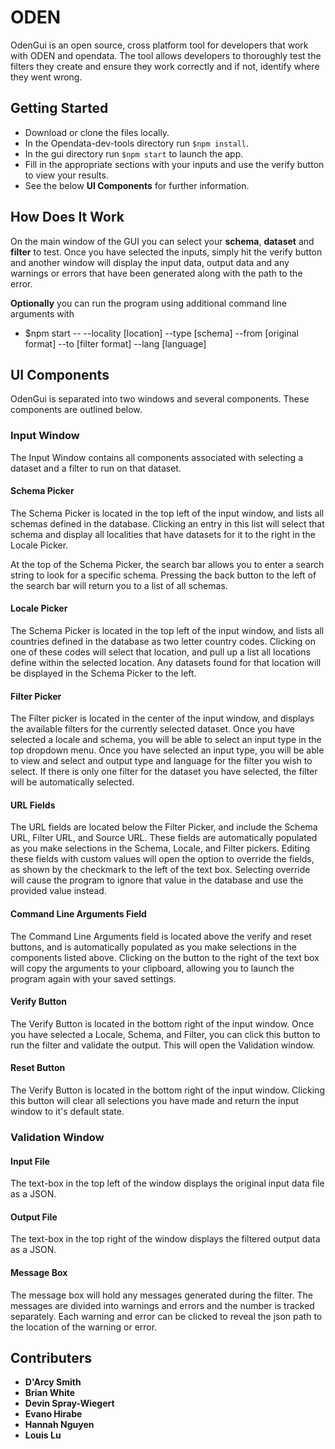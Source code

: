 # ODEN
OdenGui is an open source, cross platform tool for developers that work with ODEN and opendata. 
The tool allows developers to thoroughly test the filters they create and ensure they work correctly 
and if not, identify where they went wrong.

## Getting Started
- Download or clone the files locally.
- In the Opendata-dev-tools directory run ```$npm install```.
- In the gui directory run ```$npm start``` to launch the app.
- Fill in the appropriate sections with your inputs and use the verify button to view your results.
- See the below **UI Components** for further information.

## How Does It Work
On the main window of the GUI you can select your **schema**, **dataset** and **filter** to test. Once you have 
selected the inputs, simply hit the verify button and another window will display the input data,
output data and any warnings or errors that have been generated along with the path to the error.

**Optionally** you can run the program using additional command line arguments with 
- $npm start -- --locality [location] --type [schema] --from [original format] --to [filter format] --lang [language]

## UI Components  
OdenGui is separated into two windows and several components. These components are outlined below.

### Input Window
The Input Window contains all components associated with selecting a dataset and a filter to run on that dataset.

#### Schema Picker  
The Schema Picker is located in the top left of the input window, and lists all schemas defined in 
the database. Clicking an entry in this list will select that schema and display all localities that have datasets for
it to the right in the Locale Picker.  

At the top of the Schema Picker, the search bar allows you to enter a search string to look for a specific
schema. Pressing the back button to the left of the search bar will return you to a list of all schemas.

#### Locale Picker  
The Schema Picker is located in the top left of the input window, and lists all countries defined in the
database as two letter country codes. Clicking on one of these codes will select that location, and pull up a list
all locations define within the selected location. Any datasets found for that location will be displayed in the
Schema Picker to the left.

#### Filter Picker  
The Filter picker is located in the center of the input window, and displays the available filters for the currently
selected dataset. Once you have selected a locale and schema, you will be able to select an input type in the top
dropdown menu. Once you have selected an input type, you will be able to view and select and output type and language
for the filter you wish to select. If there is only one filter for the dataset you have selected, the filter will be
automatically selected.

#### URL Fields  
The URL fields are located below the Filter Picker, and include the Schema URL, Filter URL, and Source URL. These
fields are automatically populated as you make selections in the Schema, Locale, and Filter pickers. Editing these
fields with custom values will open the option to override the fields, as shown by the checkmark to the left of the
text box. Selecting override will cause the program to ignore that value in the database and use the provided value
instead.

#### Command Line Arguments Field  
The Command Line Arguments field is located above the verify and reset buttons, and is automatically populated as
you make selections in the components listed above. Clicking on the button to the right of the text box will copy
the arguments to your clipboard, allowing you to launch the program again with your saved settings.

#### Verify Button  
The Verify Button is located in the bottom right of the input window. Once you have selected a Locale, Schema, and
Filter, you can click this button to run the filter and validate the output. This will open the Validation window. 

#### Reset Button  
The Verify Button is located in the bottom right of the input window. Clicking this button will clear all selections
you have made and return the input window to it's default state.

### Validation Window  

#### Input File
The text-box in the top left of the window displays the original input data file as a JSON.
#### Output File
The text-box in the top right of the window displays the filtered output data as a JSON.
#### Message Box
The message box will hold any messages generated during the filter. The messages are divided into warnings and errors and the number is tracked separately. Each warning and error can be clicked to reveal the json path to the location of the warning or error.  


## Contributers 
- **D'Arcy Smith**
- **Brian White**
- **Devin Spray-Wiegert**
- **Evano Hirabe**
- **Hannah Nguyen**
- **Louis Lu**



